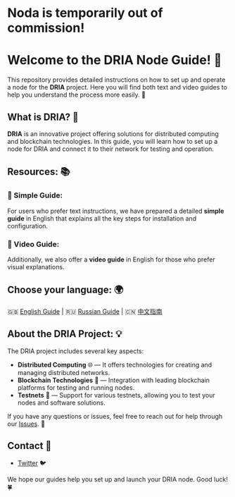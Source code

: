 # Noda is temporarily out of commission!

# Welcome to the DRIA Node Guide! 🎉

This repository provides detailed instructions on how to set up and operate a node for the **DRIA** project. Here you will find both text and video guides to help you understand the process more easily. 🚀

## What is DRIA? 🤔

**DRIA** is an innovative project offering solutions for distributed computing and blockchain technologies. In this guide, you will learn how to set up a node for DRIA and connect it to their network for testing and operation.

## Resources: 📚

### 📘 Simple Guide:
For users who prefer text instructions, we have prepared a detailed **simple guide** in English that explains all the key steps for installation and configuration.

### 🎥 Video Guide:
Additionally, we also offer a **video guide** in English for those who prefer visual explanations.

## Choose your language: 🌍
🇬🇧 [English Guide](guide-en/README.md) | 🇷🇺 [Russian Guide](guide-ru/README.md) | 🇨🇳 [中文指南](guide-zh/README.md) 

## About the DRIA Project: 💡

The DRIA project includes several key aspects:
- **Distributed Computing** 🌐 — It offers technologies for creating and managing distributed networks.
- **Blockchain Technologies** 🔗 — Integration with leading blockchain platforms for testing and running nodes.
- **Testnets** 🧪 — Support for various testnets, allowing you to test your nodes and software solutions.

If you have any questions or issues, feel free to reach out for help through our [Issues](https://github.com/your-repository/issues). 💬

## Contact 📲

- [Twitter](https://x.com/TmBO0o) 🐦

We hope our guides help you set up and launch your DRIA node. Good luck! 🍀
